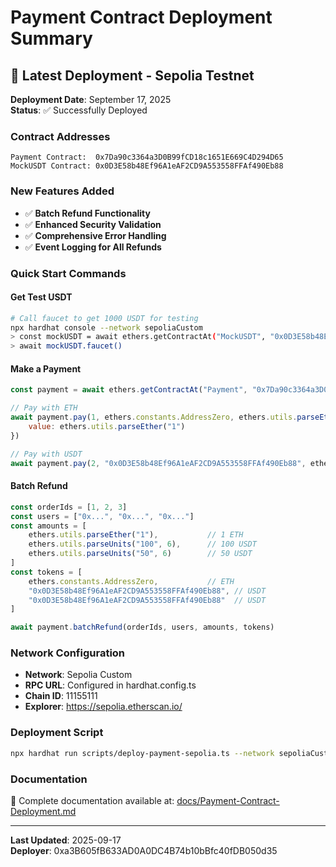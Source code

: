 # Payment Contract Deployment Summary

## 🚀 Latest Deployment - Sepolia Testnet

**Deployment Date**: September 17, 2025  
**Status**: ✅ Successfully Deployed

### Contract Addresses
```
Payment Contract:  0x7Da90c3364a3D0B99fCD18c1651E669C4D294D65
MockUSDT Contract: 0x0D3E58b48Ef96A1eAF2CD9A553558FFAf490Eb88
```

### New Features Added
- ✅ **Batch Refund Functionality**
- ✅ **Enhanced Security Validation**
- ✅ **Comprehensive Error Handling**
- ✅ **Event Logging for All Refunds**

### Quick Start Commands

#### Get Test USDT
```bash
# Call faucet to get 1000 USDT for testing
npx hardhat console --network sepoliaCustom
> const mockUSDT = await ethers.getContractAt("MockUSDT", "0x0D3E58b48Ef96A1eAF2CD9A553558FFAf490Eb88")
> await mockUSDT.faucet()
```

#### Make a Payment
```javascript
const payment = await ethers.getContractAt("Payment", "0x7Da90c3364a3D0B99fCD18c1651E669C4D294D65")

// Pay with ETH
await payment.pay(1, ethers.constants.AddressZero, ethers.utils.parseEther("1"), {
    value: ethers.utils.parseEther("1")
})

// Pay with USDT
await payment.pay(2, "0x0D3E58b48Ef96A1eAF2CD9A553558FFAf490Eb88", ethers.utils.parseUnits("100", 6))
```

#### Batch Refund
```javascript
const orderIds = [1, 2, 3]
const users = ["0x...", "0x...", "0x..."]
const amounts = [
    ethers.utils.parseEther("1"),           // 1 ETH
    ethers.utils.parseUnits("100", 6),      // 100 USDT
    ethers.utils.parseUnits("50", 6)        // 50 USDT
]
const tokens = [
    ethers.constants.AddressZero,           // ETH
    "0x0D3E58b48Ef96A1eAF2CD9A553558FFAf490Eb88", // USDT
    "0x0D3E58b48Ef96A1eAF2CD9A553558FFAf490Eb88"  // USDT
]

await payment.batchRefund(orderIds, users, amounts, tokens)
```

### Network Configuration
- **Network**: Sepolia Custom
- **RPC URL**: Configured in hardhat.config.ts
- **Chain ID**: 11155111
- **Explorer**: https://sepolia.etherscan.io/

### Deployment Script
```bash
npx hardhat run scripts/deploy-payment-sepolia.ts --network sepoliaCustom
```

### Documentation
📖 Complete documentation available at: [docs/Payment-Contract-Deployment.md](docs/Payment-Contract-Deployment.md)

---

**Last Updated**: 2025-09-17  
**Deployer**: 0xa3B605fB633AD0A0DC4B74b10bBfc40fDB050d35
